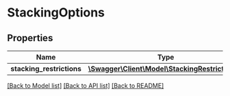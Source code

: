 # StackingOptions

## Properties
Name | Type | Description | Notes
------------ | ------------- | ------------- | -------------
**stacking_restrictions** | [**\Swagger\Client\Model\StackingRestrictions[]**](StackingRestrictions.md) |  | [optional] 

[[Back to Model list]](../../README.md#documentation-for-models) [[Back to API list]](../../README.md#documentation-for-api-endpoints) [[Back to README]](../../README.md)

